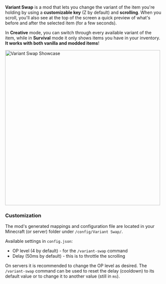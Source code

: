 **Variant Swap** is a mod that lets you change the variant of the item you're holding by using a **customizable key** (Z by default) and **scrolling**. When you scroll, you'll also see at the top of the screen a quick preview of what's before and after the selected item (for a few seconds).

In **Creative** mode, you can switch through every available variant of the item, while in **Survival** mode it only shows items you have in your inventory. **It works with both vanilla and modded items**!

<img src="https://i.imgur.com/1L14Ev0.gif" alt="Variant Swap Showcase" width="500">

### **Customization**
The mod's generated mappings and configuration file are located in your Minecraft (or server) folder under `/config/Variant Swap/`.

Available settings in `config.json`:
- OP level (4 by default) - for the `/variant-swap` command
- Delay (50ms by default) - this is to throttle the scrolling

On servers it is recommended to change the OP level as desired. The `/variant-swap` command can be used to reset the delay (cooldown) to its default value or to change it to another value (still in `ms`).
